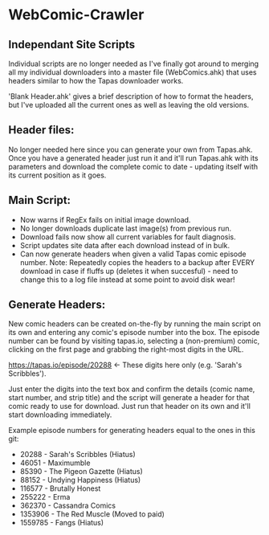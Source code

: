 # WebComic-Crawler

## Independant Site Scripts
Individual scripts are no longer needed as I've finally got around to merging all my individual downloaders into a master file (WebComics.ahk) that uses headers similar to how the Tapas downloader works.

'Blank Header.ahk' gives a brief description of how to format the headers, but I've uploaded all the current ones as well as leaving the old versions.

## Header files:
No longer needed here since you can generate your own from Tapas.ahk. Once you have a generated header just run it and it'll run Tapas.ahk with its parameters and download the complete comic to date - updating itself with its current position as it goes.

## Main Script:
- Now warns if RegEx fails on initial image download.
- No longer downloads duplicate last image(s) from previous run.
- Download fails now show all current variables for fault diagnosis.
- Script updates site data after each download instead of in bulk.
- Can now generate headers when given a valid Tapas comic episode number.
Note: Repeatedly copies the headers to a backup after EVERY download in case if fluffs up (deletes it when succesful) - need to change this to a log file instead at some point to avoid disk wear!

## Generate Headers:
New comic headers can be created on-the-fly by running the main script on its own and entering any comic's episode number into the box.
The episode number can be found by visiting tapas.io, selecting a (non-premium) comic, clicking on the first page and grabbing the right-most digits in the URL.
 
https://tapas.io/episode/20288 <- These digits here only (e.g. 'Sarah's Scribbles').

Just enter the digits into the text box and confirm the details (comic name, start number, and strip title) and the script will generate a header for that comic ready to use for download. Just run that header on its own and it'll start downloading immediately.

Example episode numbers for generating headers equal to the ones in this git:
-   20288 - Sarah's Scribbles (Hiatus)
-   46051 - Maximumble
-   85390 - The Pigeon Gazette (Hiatus)
-   88152 - Undying Happiness (Hiatus)
-  116577 - Brutally Honest
-  255222 - Erma
-  362370 - Cassandra Comics
- 1353906 - The Red Muscle (Moved to paid)
- 1559785 - Fangs (Hiatus)
